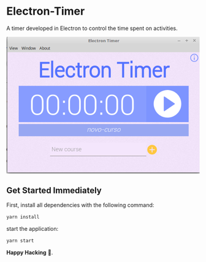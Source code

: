 # Electron-Timer

A timer developed in Electron to control the time spent on activities.

![Image of Electron timer](electron-timer.png)

## Get Started Immediately

First, install all dependencies with the following command:

```sh
yarn install
```

start the application:

```sh
yarn start
```

**Happy Hacking** :tada:.
